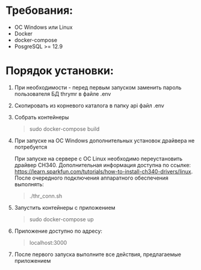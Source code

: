 # Требования:
* ОС Windows или Linux
* Docker
* docker-compose
* PosgreSQL >= 12.9

# Порядок установки:


1. При необходимости - перед первым запуском заменить пароль пользователя БД thrymr в файле .env

2. Скопировать из корневого каталога в папку api файл .env

3. Собрать контейнеры

    > sudo docker-compose build

4. При запуске на ОС Windows дополнительных установок драйвера не потребуется
    
    При запуске на сервере с ОС Linux необходимо переустановить драйвер CH340. Дополнительная информация доступна по ссылке: https://learn.sparkfun.com/tutorials/how-to-install-ch340-drivers/linux. После очередного подключения аппаратного обеспечения выполнять:

    > ./thr_conn.sh
    
5. Запустить контейнеры с приложением

    > sudo docker-compose up
    
6. Приложение доступно по адресу:

    > localhost:3000
    
7. После первого запуска выполните все действия, предлагаемые приложением
    
